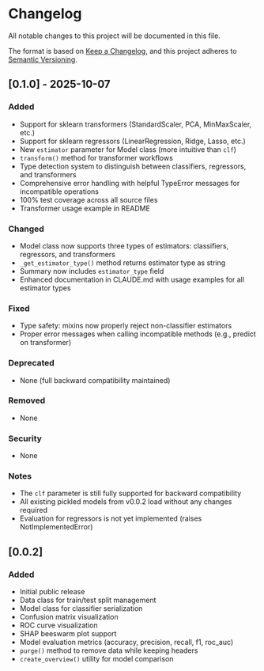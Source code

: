 # Changelog

All notable changes to this project will be documented in this file.

The format is based on [Keep a Changelog](https://keepachangelog.com/en/1.0.0/),
and this project adheres to [Semantic Versioning](https://semver.org/spec/v2.0.0.html).

## [0.1.0] - 2025-10-07

### Added
- Support for sklearn transformers (StandardScaler, PCA, MinMaxScaler, etc.)
- Support for sklearn regressors (LinearRegression, Ridge, Lasso, etc.)
- New `estimator` parameter for Model class (more intuitive than `clf`)
- `transform()` method for transformer workflows
- Type detection system to distinguish between classifiers, regressors, and transformers
- Comprehensive error handling with helpful TypeError messages for incompatible operations
- 100% test coverage across all source files
- Transformer usage example in README

### Changed
- Model class now supports three types of estimators: classifiers, regressors, and transformers
- `_get_estimator_type()` method returns estimator type as string
- Summary now includes `estimator_type` field
- Enhanced documentation in CLAUDE.md with usage examples for all estimator types

### Fixed
- Type safety: mixins now properly reject non-classifier estimators
- Proper error messages when calling incompatible methods (e.g., predict on transformer)

### Deprecated
- None (full backward compatibility maintained)

### Removed
- None

### Security
- None

### Notes
- The `clf` parameter is still fully supported for backward compatibility
- All existing pickled models from v0.0.2 load without any changes required
- Evaluation for regressors is not yet implemented (raises NotImplementedError)

## [0.0.2]

### Added
- Initial public release
- Data class for train/test split management
- Model class for classifier serialization
- Confusion matrix visualization
- ROC curve visualization
- SHAP beeswarm plot support
- Model evaluation metrics (accuracy, precision, recall, f1, roc_auc)
- `purge()` method to remove data while keeping headers
- `create_overview()` utility for model comparison
